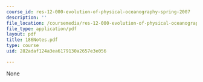 ```yaml
---
course_id: res-12-000-evolution-of-physical-oceanography-spring-2007
description: ''
file_location: /coursemedia/res-12-000-evolution-of-physical-oceanography-spring-2007/282adaf124a3ea6179130a2657e3e056_186Notes.pdf
file_type: application/pdf
layout: pdf
title: 186Notes.pdf
type: course
uid: 282adaf124a3ea6179130a2657e3e056

---
```

None